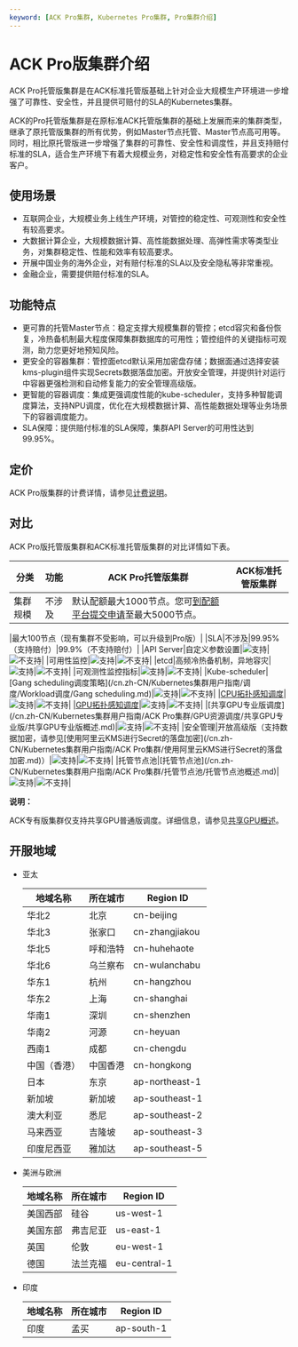 ```yaml
---
keyword: [ACK Pro集群, Kubernetes Pro集群, Pro集群介绍]
---
```


# ACK Pro版集群介绍

ACK Pro托管版集群是在ACK标准托管版基础上针对企业大规模生产环境进一步增强了可靠性、安全性，并且提供可赔付的SLA的Kubernetes集群。

ACK的Pro托管版集群是在原标准ACK托管版集群的基础上发展而来的集群类型，继承了原托管版集群的所有优势，例如Master节点托管、Master节点高可用等。同时，相比原托管版进一步增强了集群的可靠性、安全性和调度性，并且支持赔付标准的SLA，适合生产环境下有着大规模业务，对稳定性和安全性有高要求的企业客户。

## 使用场景

-   互联网企业，大规模业务上线生产环境，对管控的稳定性、可观测性和安全性有较高要求。
-   大数据计算企业，大规模数据计算、高性能数据处理、高弹性需求等类型业务，对集群稳定性、性能和效率有较高要求。
-   开展中国业务的海外企业，对有赔付标准的SLA以及安全隐私等非常重视。
-   金融企业，需要提供赔付标准的SLA。

## 功能特点

-   更可靠的托管Master节点：稳定支撑大规模集群的管控；etcd容灾和备份恢复，冷热备机制最大程度保障集群数据库的可用性；管控组件的关键指标可观测，助力您更好地预知风险。
-   更安全的容器集群：管控面etcd默认采用加密盘存储；数据面通过选择安装kms-plugin组件实现Secrets数据落盘加密。开放安全管理，并提供针对运行中容器更强检测和自动修复能力的安全管理高级版。
-   更智能的容器调度：集成更强调度性能的kube-scheduler，支持多种智能调度算法，支持NPU调度，优化在大规模数据计算、高性能数据处理等业务场景下的容器调度能力。
-   SLA保障：提供赔付标准的SLA保障，集群API Server的可用性达到99.95%。

## 定价

ACK Pro版集群的计费详情，请参见[计费说明](/cn.zh-CN/产品计费/计费说明.md)。

## 对比

ACK Pro版托管版集群和ACK标准托管版集群的对比详情如下表。

|分类|功能|ACK Pro托管版集群|ACK标准托管版集群|
|--|--|------------|----------|
|集群规模|不涉及|默认配额最大1000节点。您可[到配额平台提交申请](https://quotas.console.aliyun.com/products/csk/quotas)至最大5000节点。

|最大100节点（现有集群不受影响，可以升级到Pro版）|
|SLA|不涉及|99.95%（支持赔付）|99.9%（不支持赔付）|
|API Server|自定义参数设置|![支持](https://static-aliyun-doc.oss-accelerate.aliyuncs.com/assets/img/zh-CN/9668261161/p232205.png)|![不支持](https://static-aliyun-doc.oss-accelerate.aliyuncs.com/assets/img/zh-CN/8180361161/p232208.png)|
|可用性监控|![支持](https://static-aliyun-doc.oss-accelerate.aliyuncs.com/assets/img/zh-CN/9668261161/p232205.png)|![不支持](https://static-aliyun-doc.oss-accelerate.aliyuncs.com/assets/img/zh-CN/8180361161/p232208.png)|
|etcd|高频冷热备机制，异地容灾|![支持](https://static-aliyun-doc.oss-accelerate.aliyuncs.com/assets/img/zh-CN/9668261161/p232205.png)|![不支持](https://static-aliyun-doc.oss-accelerate.aliyuncs.com/assets/img/zh-CN/8180361161/p232208.png)|
|可观测性监控指标|![支持](https://static-aliyun-doc.oss-accelerate.aliyuncs.com/assets/img/zh-CN/9668261161/p232205.png)|![不支持](https://static-aliyun-doc.oss-accelerate.aliyuncs.com/assets/img/zh-CN/8180361161/p232208.png)|
|Kube-scheduler|[Gang scheduling调度策略](/cn.zh-CN/Kubernetes集群用户指南/调度/Workload调度/Gang scheduling.md)|![支持](https://static-aliyun-doc.oss-accelerate.aliyuncs.com/assets/img/zh-CN/9668261161/p232205.png)|![不支持](https://static-aliyun-doc.oss-accelerate.aliyuncs.com/assets/img/zh-CN/8180361161/p232208.png)|
|[CPU拓扑感知调度](/cn.zh-CN/Kubernetes集群用户指南/调度/CPU和内存调度/CPU拓扑感知调度.md)|![支持](https://static-aliyun-doc.oss-accelerate.aliyuncs.com/assets/img/zh-CN/9668261161/p232205.png)|![不支持](https://static-aliyun-doc.oss-accelerate.aliyuncs.com/assets/img/zh-CN/8180361161/p232208.png)|
|[GPU拓扑感知调度](/cn.zh-CN/Kubernetes集群用户指南/调度/GPU调度/GPU拓扑感知调度/GPU拓扑感知调度背景概述.md)|![支持](https://static-aliyun-doc.oss-accelerate.aliyuncs.com/assets/img/zh-CN/9668261161/p232205.png)|![不支持](https://static-aliyun-doc.oss-accelerate.aliyuncs.com/assets/img/zh-CN/8180361161/p232208.png)|
|[共享GPU专业版调度](/cn.zh-CN/Kubernetes集群用户指南/ACK Pro集群/GPU资源调度/共享GPU专业版/共享GPU专业版概述.md)|![支持](https://static-aliyun-doc.oss-accelerate.aliyuncs.com/assets/img/zh-CN/9668261161/p232205.png)|![不支持](https://static-aliyun-doc.oss-accelerate.aliyuncs.com/assets/img/zh-CN/8180361161/p232208.png)|
|安全管理|开放高级版（支持数据加密，请参见[使用阿里云KMS进行Secret的落盘加密](/cn.zh-CN/Kubernetes集群用户指南/ACK Pro集群/使用阿里云KMS进行Secret的落盘加密.md)）|![支持](https://static-aliyun-doc.oss-accelerate.aliyuncs.com/assets/img/zh-CN/9668261161/p232205.png)|![不支持](https://static-aliyun-doc.oss-accelerate.aliyuncs.com/assets/img/zh-CN/8180361161/p232208.png)|
|托管节点池|[托管节点池](/cn.zh-CN/Kubernetes集群用户指南/ACK Pro集群/托管节点池/托管节点池概述.md)|![支持](https://static-aliyun-doc.oss-accelerate.aliyuncs.com/assets/img/zh-CN/9668261161/p232205.png)|![不支持](https://static-aliyun-doc.oss-accelerate.aliyuncs.com/assets/img/zh-CN/8180361161/p232208.png)|

**说明：**

ACK专有版集群仅支持共享GPU普通版调度。详细信息，请参见[共享GPU概述](/cn.zh-CN/Kubernetes集群用户指南/GPU/NPU/GPU资源调度/共享GPU调度/共享GPU概述.md)。

## 开服地域

-   亚太

    |地域名称|所在城市|Region ID|
    |----|----|---------|
    |华北2|北京|cn-beijing|
    |华北3|张家口|cn-zhangjiakou|
    |华北5|呼和浩特|cn-huhehaote|
    |华北6|乌兰察布|cn-wulanchabu|
    |华东1|杭州|cn-hangzhou|
    |华东2|上海|cn-shanghai|
    |华南1|深圳|cn-shenzhen|
    |华南2|河源|cn-heyuan|
    |西南1|成都|cn-chengdu|
    |中国（香港）|中国香港|cn-hongkong|
    |日本|东京|ap-northeast-1|
    |新加坡|新加坡|ap-southeast-1|
    |澳大利亚|悉尼|ap-southeast-2|
    |马来西亚|吉隆坡|ap-southeast-3|
    |印度尼西亚|雅加达|ap-southeast-5|

-   美洲与欧洲

    |地域名称|所在城市|Region ID|
    |----|----|---------|
    |美国西部|硅谷|us-west-1|
    |美国东部|弗吉尼亚|us-east-1|
    |英国|伦敦|eu-west-1|
    |德国|法兰克福|eu-central-1|

-   印度

    |地域名称|所在城市|Region ID|
    |----|----|---------|
    |印度|孟买|ap-south-1|


